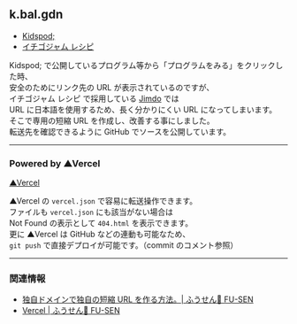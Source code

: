 ## k.bal.gdn

- [Kidspod;](http://kidspod.club/)
- [イチゴジャム レシピ](https://15jamrecipe.jimdofree.com/)

Kidspod; で公開しているプログラム等から「プログラムをみる」をクリックした時、\
安全のためにリンク先の URL が表示されているのですが、\
イチゴジャム レシピ で採用している [Jimdo](https://www.jimdo.com/jp/) では\
URL に日本語を使用するため、長く分かりにくい URL になってしまいます。\
そこで専用の短縮 URL を作成し、改善する事にしました。\
転送先を確認できるように GitHub でソースを公開しています。

___

### Powered by ▲Vercel

[▲Vercel](https://vercel.com/)

▲Vercel の `vercel.json` で容易に転送操作できます。\
ファイルも `vercel.json` にも該当がない場合は\
Not Found の表示として `404.html` を表示できます。\
更に ▲Vercel は GitHub などの連動も可能なため、\
`git push` で直接デプロイが可能です。（commit のコメント参照）

___

### 関連情報

- [独自ドメインで独自の短縮 URL を作る方法。| ふうせん🎈 FU-SEN](https://balloon.asia/2020/02/%E7%8B%AC%E8%87%AA%E3%83%89%E3%83%A1%E3%82%A4%E3%83%B3%E3%81%A7%E7%8B%AC%E8%87%AA%E3%81%AE%E7%9F%AD%E7%B8%AE-url-%E3%82%92%E4%BD%9C%E3%82%8B%E6%96%B9%E6%B3%95/)
- [Vercel | ふうせん🎈 FU-SEN](https://balloon.asia/vercel/)
